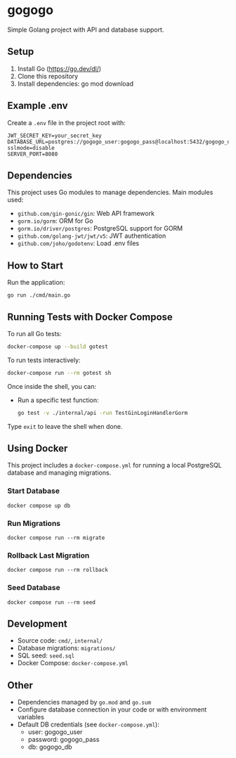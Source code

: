 
# gogogo

Simple Golang project with API and database support.

## Setup
1. Install Go (https://go.dev/dl/)
2. Clone this repository
3. Install dependencies:
   go mod download


## Example .env
Create a `.env` file in the project root with:
```
JWT_SECRET_KEY=your_secret_key
DATABASE_URL=postgres://gogogo_user:gogogo_pass@localhost:5432/gogogo_db?sslmode=disable
SERVER_PORT=8080
```

## Dependencies
This project uses Go modules to manage dependencies. Main modules used:

- `github.com/gin-gonic/gin`: Web API framework
- `gorm.io/gorm`: ORM for Go
- `gorm.io/driver/postgres`: PostgreSQL support for GORM
- `github.com/golang-jwt/jwt/v5`: JWT authentication
- `github.com/joho/godotenv`: Load .env files

## How to Start
Run the application:
```
go run ./cmd/main.go
```

## Running Tests with Docker Compose

To run all Go tests:

```sh
docker-compose up --build gotest
```

To run tests interactively:

```sh
docker-compose run --rm gotest sh
```

Once inside the shell, you can:

- Run a specific test function:

  ```sh
  go test -v ./internal/api -run TestGinLoginHandlerGorm
  ```

Type `exit` to leave the shell when done.

## Using Docker
This project includes a `docker-compose.yml` for running a local PostgreSQL database and managing migrations.

### Start Database
```
docker compose up db
```

### Run Migrations
```
docker compose run --rm migrate
```

### Rollback Last Migration
```
docker compose run --rm rollback
```

### Seed Database
```
docker compose run --rm seed
```

## Development
- Source code: `cmd/`, `internal/`
- Database migrations: `migrations/`
- SQL seed: `seed.sql`
- Docker Compose: `docker-compose.yml`

## Other
- Dependencies managed by `go.mod` and `go.sum`
- Configure database connection in your code or with environment variables
- Default DB credentials (see `docker-compose.yml`):
  - user: gogogo_user
  - password: gogogo_pass
  - db: gogogo_db
